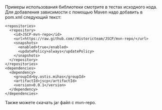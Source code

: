 Примеры использования библиотеки смотрите в тестах исходного кода.
Для добавления зависимости с помощью Maven надо добавить в pom.xml следующий текcт:
```
<repositories>
  <repository>
    <id>JSCP-mvn-repo</id>
    <url>https://raw.github.com//Historicteam/JSCP/mvn-repo/</url>
    <snapshots>
      <enabled>true</enabled>
      <updatePolicy>always</updatePolicy>
    </snapshots>
  </repository>
</repositories>
<dependencies>
  <dependency>
    <groupId>by.ostis.mihas</groupId>
    <artifactId>jscp</artifactId>
    <version>0.0.1</version>
  </dependency>
</dependencies>
```
Также можете скачать jar файл с mvn-repo.
